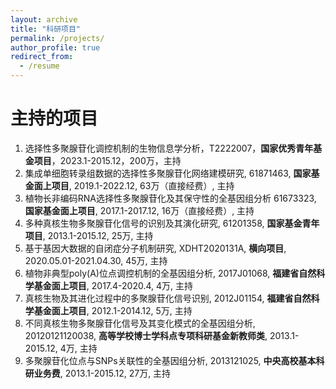 ```yaml
---
layout: archive
title: "科研项目"
permalink: /projects/
author_profile: true
redirect_from:
  - /resume
---
```



# 主持的项目

1. 选择性多聚腺苷化调控机制的生物信息学分析，T2222007，**国家优秀青年基金项目**，2023.1-2015.12，200万，主持
2. 集成单细胞转录组数据的选择性多聚腺苷化网络建模研究, 61871463, **国家基金面上项目**, 2019.1-2022.12, 63万（直接经费）, 主持
3. 植物长非编码RNA选择性多聚腺苷化及其保守性的全基因组分析 61673323, **国家基金面上项目**, 2017.1-2017.12, 16万（直接经费）, 主持
4. 多种真核生物多聚腺苷化信号的识别及其演化研究, 61201358, **国家基金青年项目**, 2013.1-2015.12, 25万, 主持
5. 基于基因大数据的自闭症分子机制研究, XDHT2020131A, **横向项目**, 2020.05.01-2021.04.30, 45万, 主持
6. 植物非典型poly(A)位点调控机制的全基因组分析, 2017J01068, **福建省自然科学基金面上项目**, 2017.4-2020.4, 4万, 主持
7. 真核生物及其进化过程中的多聚腺苷化信号识别, 2012J01154, **福建省自然科学基金面上项目**, 2012.1-2014.12, 5万, 主持
8. 不同真核生物多聚腺苷化信号及其变化模式的全基因组分析, 20120121120038, **高等学校博士学科点专项科研基金新教师类**, 2013.1-2015.12, 4万, 主持
9. 多聚腺苷化位点与SNPs关联性的全基因组分析, 2013121025, **中央高校基本科研业务费**, 2013.1-2015.12, 27万, 主持

  
